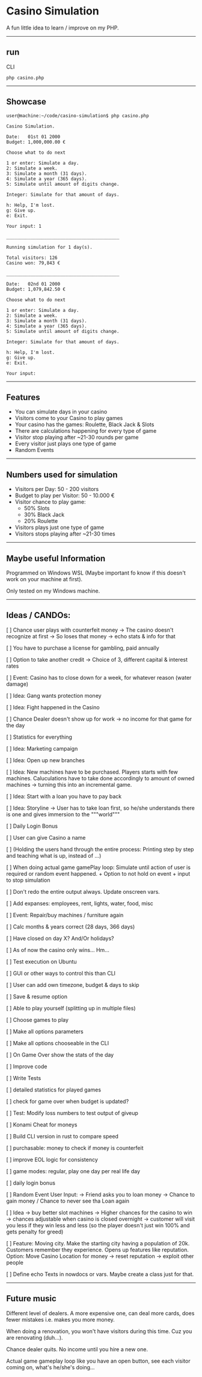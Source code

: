  # Casino Simulation

A fun little idea to learn / improve on my PHP.

---

## run

CLI
```
php casino.php
```

---

## Showcase

```
user@machine:~/code/casino-simulation$ php casino.php

Casino Simulation.

Date:   01st 01 2000
Budget: 1,000,000.00 €

Choose what to do next

1 or enter: Simulate a day.
2: Simulate a week.
3: Simulate a month (31 days).
4: Simulate a year (365 days).
5: Simulate until amount of digits change.

Integer: Simulate for that amount of days.

h: Help, I'm lost.
g: Give up.
e: Exit.

Your input: 1

__________________________________________

Running simulation for 1 day(s).

Total visitors: 126
Casino won: 79,843 €

__________________________________________

Date:   02nd 01 2000
Budget: 1,079,842.50 €

Choose what to do next

1 or enter: Simulate a day.
2: Simulate a week.
3: Simulate a month (31 days).
4: Simulate a year (365 days).
5: Simulate until amount of digits change.

Integer: Simulate for that amount of days.

h: Help, I'm lost.
g: Give up.
e: Exit.

Your input:

```

---

## Features

- You can simulate days in your casino
- Visitors come to your Casino to play games
- Your casino has the games: Roulette, Black Jack & Slots
- There are calculations happening for every type of game
- Visitor stop playing after ~21-30 rounds per game
- Every visitor just plays one type of game
- Random Events

---

## Numbers used for simulation

- Visitors per Day: 50 - 200 visitors
- Budget to play per Visitor: 50 - 10.000 €
- Visitor chance to play game:
  - 50% Slots
  - 30% Black Jack
  - 20% Roulette
- Visitors plays just one type of game
- Visitors stops playing after ~21-30 times

---

## Maybe useful Information

Programmed on Windows WSL (Maybe important fo know if this doesn't work on your machine at first).

Only tested on my Windows machine. 

---

## Ideas / CANDOs:

[ ] Chance user plays with counterfeit money -> The casino doesn't recognize at first -> So loses that money -> 
echo stats & info for that

[ ] You have to purchase a license for gambling, paid annually

[ ] Option to take another credit -> Choice of 3, different capital & interest rates 

[ ] Event: Casino has to close down for a week, for whatever reason (water damage)

[ ] Idea: Gang wants protection money

[ ] Idea: Fight happened in the Casino

[ ] Chance Dealer doesn't show up for work -> no income for that game for the day

[ ] Statistics for everything

[ ] Idea: Marketing campaign

[ ] Idea: Open up new branches

[ ] Idea: New machines have to be purchased. Players starts with few machines. Caluculations have to take done
accordingly to amount of owned machines -> turning this into an incremental game.

[ ] Idea: Start with a loan you have to pay back

[ ] Idea: Storyline -> User has to take loan first, so he/she understands there is one and gives immersion
to the """world"""

[ ] Daily Login Bonus

[ ] User can give Casino a name

[ ] (Holding the users hand through the entire process: Printing step by step and teaching what is up, instead of ...)

[ ] When doing actual game gamePlay loop: Simulate until action of user is required or random event happened. + Option 
to not hold on event + input to stop simulation

[ ] Don't redo the entire output always. Update onscreen vars.

[ ] Add expanses: employees, rent, lights, water, food, misc

[ ] Event: Repair/buy machines / furniture again

[ ] Calc months & years correct (28 days, 366 days)

[ ] Have closed on day X? And/Or holidays?

[ ] As of now the casino only wins... Hm...

[ ] Test execution on Ubuntu

[ ] GUI or other ways to control this than CLI

[ ] User can add own timezone, budget & days to skip

[ ] Save & resume option

[ ] Able to play yourself (splitting up in multiple files)

[ ] Choose games to play

[ ] Make all options parameters

[ ] Make all options chooseable in the CLI

[ ] On Game Over show the stats of the day

[ ] Improve code

[ ] Write Tests

[ ] detailed statistics for played games

[ ] check for game over when budget is updated?

[ ] Test: Modify loss numbers to test output of giveup

[ ] Konami Cheat for moneys

[ ] Build CLI version in rust to compare speed

[ ] purchasable: money to check if money is counterfeit

[ ] improve EOL logic for consistency

[ ] game modes: regular, play one day per real life day

[ ] daily login bonus

[ ] Random Event User Input: -> Friend asks you to loan money -> Chance to gain money / Chance to never see tha Loan 
again

[ ] Idea -> buy better slot machines -> Higher chances for the casino to win -> chances adjustable when casino is 
closed overnight -> customer will visit you less if they win less and less (so the player doesn't just win 100% and 
gets penalty for greed)

[ ] Feature: Moving city. Make the starting city having a population of 20k. Customers remember they experience. 
Opens up features like reputation. Option: Move Casino Location for money -> reset reputation -> exploit other people 

[ ] Define echo Texts in nowdocs or vars. Maybe create a class just for that.

---

## Future music

Different level of dealers. A more expensive one, can deal more cards, does fewer mistakes i.e. makes you more money.

When doing a renovation, you won't have visitors during this time. Cuz you are renovating (duh...).

Chance dealer quits. No income until you hire a new one.

Actual game gameplay loop like you have an open button, see each visitor coming on, what's he/she's doing...
